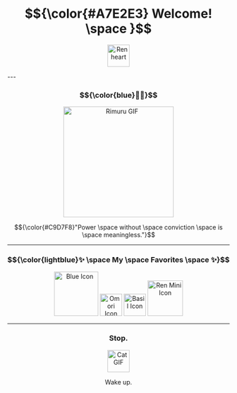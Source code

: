 <h1 align="center"> 
  $${\color{#A7E2E3} Welcome! \space }$$
</h1>

<p align="center">
      <img src="https://media.tenor.com/TvMipbzNxQEAAAAi/renhana-ren.gif" alt="Ren heart" width="50">
</div>
</p>
---

<h3 align="center">
  $${\color{blue}💙💙}$$
</h3>

<p align="center">
    <img src="https://mishatventures.wordpress.com/wp-content/uploads/2019/01/tumblr_pkpttujtz21u86t2qo3_500.gif" alt="Rimuru GIF" width="250">
</p>

<p align="center">
  $${\color{#C9D7F8}"Power \space without \space conviction \space is \space meaningless."}$$
</p>
    

</div>

---

<h3 align="center">
  $${\color{lightblue}✨ \space My \space Favorites \space ✨}$$
</h3>

<p align="center">
    <img src="https://tenor.com/view/lawren-lawrence-oleander-ren-hana-btd2-boyfriend-to-death-gif-14790024302071879923.gif" alt="Blue Icon" width="100">
    <img src="https://media.tenor.com/K3e8uUmjBFAAAAAi/omori.gif" alt="Omori Icon" width="50">
    <img src="https://media.tenor.com/fBuI6W-ls0cAAAAi/basil-omori.gif" alt="Basil Icon" width="50">
    <img src="https://media.tenor.com/byuqJlqamOAAAAAi/ren-hana-boyfriend-to-death.gif" alt="Ren Mini Icon" width="80">
</p>

---

<h3 align="center">
  Stop.
</h3>

<p align="center">
    <img src="https://media.tenor.com/93tDn9zeswoAAAAi/mewo-sleep-sprite-mewo.gif" alt="Cat GIF" width="50">
</p>

<p align="center">
  Wake up.
</p>
